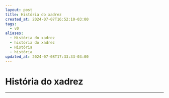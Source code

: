 ```yaml
---
layout: post
title: História do xadrez
created_at: 2024-07-07T16:52:10-03:00
tags:
  - v0
aliases:
  - História do xadrez
  - história do xadrez
  - História
  - história
updated_at: 2024-07-08T17:33:33-03:00
---
```

# História do xadrez
----

